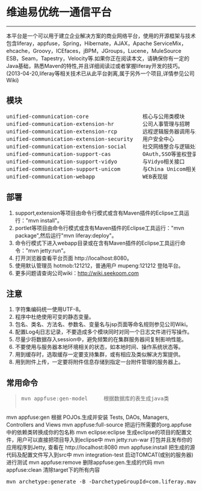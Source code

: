 # 维迪易优统一通信平台
---
本平台是一个可以用于建立企业解决方案的商业网络平台，使用的开源框架与技术包含liferay，appfuse，Spring，Hibernate，AJAX，Apache ServiceMix，ehcache，Groovy，ICEfaces，jBPM，JGroups，Lucene，MuleSource ESB，Seam，Tapestry，Velocity等.如果你正在阅读本文，请确保你有一定的Java基础，熟悉Maven的特性,并且详细阅读过或者掌握liferay开发的技巧。(2013-04-20,liferay等相关技术已从此平台剥离,属于另外一个项目,详情参见公司Wiki)

## 模块
<pre style="border:0px;">unified-communication-core                 核心与公用类模块
unified-communication-extension-hr         公司人事管理与招聘
unified-communication-extension-rcp        远程逻辑服务器调用与处理
unified-communication-extension-security   用户安全中心
unified-communication-extension-social     社交网络整合与逻辑处理
unified-communication-support-cas          OAuth,SSO等鉴权登录组件
unified-communication-support-vidyo        与Vidyo相关接口
unified-communication-support-unicom       与China Unicom相关接口
unified-communication-webapp               WEB表现层</pre>

## 部署
1. support,extension等项目由命令行模式或含有Maven插件的Eclipse工具运行："mvn install"。
2. portlet等项目由命令行模式或含有Maven插件的Eclipse工具运行："mvn package",然后运行"mvn liferay:deploy"。
3. 命令行模式下进入webapp目录或在含有Maven插件的Eclipse工具运行命令："mvn jetty:run"。
4. 打开浏览器查看平台页面 http://localhost:8080。
5. 使用默认管理员 hotmob:121212，普通用户 mupeng:121212 登陆平台。
6. 更多问题请查询公司wiki：http://wiki.seekoom.com

## 注意
1. 字符集编码统一使用UTF-8。
2. 程序中杜绝使用可变的静态变量。
3. 包名、类名、方法名、参数名、变量名与jsp页面等命名规则参见公司Wiki。
4. 配置Log4j日志记录，不要造成多个模块同时对同一个日志文件进行写操作。
5. 尽量少将数据存入session中，避免频繁的在集群服务器间复制影响性能。
6. 不要使用与服务器本地环境相关的状态，如本地时间、操作系统状态等。
7. 用到缓存时，选取缓存一定要支持集群，或有相应及类似解决方案提供。
8. 用到附件上传，一定要将附件信息存储到指定一台附件管理的服务器上。

## 常用命令
> <pre style="border:0px;">mvn appfuse:gen-model     根据数据库的表生成java类
mvn appfuse:gen           根据 POJOs.生成并安装 Tests, DAOs, Managers, Controllers and Views
mvn appfuse:full-source   把运行所需要的org.appfuse中的依赖类转换成你的包名称
mvn eclipse:eclipse       生成eclipse的项目的配置文件，用户可以直接把项目导入到eclipse中
mvn jetty:run-war         打包并且发布你的应用程序到Jetty, 查看在 http://localhost:8080
mvn appfuse:install       把生成的源代码及配置文件写入到src中
mvn integration-test      启动TOMCAT(或别的服务器)进行测试
mvn appfuse:remove        删除appfuse:gen.生成的代码
mvn appfuse:clean         清除target下的所有内容</pre>
<pre style="border:0px;">mvn archetype:generate -B -DarchetypeGroupId=com.liferay.maven.archetypes -DarchetypeArtifactId=liferay-ext-archetype -DarchetypeVersion=6.1.1 -DgroupId=com.ammob.communication -DartifactId=liferay-hook-wdyy -Dpackage=foo</pre>